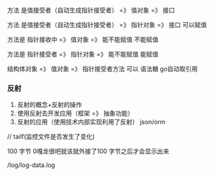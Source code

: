  方法 是值接受者（自动生成指针接受者） =》 值对象 =》 接口
 
 方法 是值接受者（自动生成指针接受者） =》 指针对象 =》 接口 可以赋值
 

方法是 指针接收中 =》 值对象 =》 能不能赋值  不能赋值

方法是 指针接受者 =》 指针对象 =》 能不能赋值  能赋值

结构体对象  =》 值对象  =》 指针接受者方法     可以  语法糖 go自动取引用



### 反射
1. 反射的概念+反射的操作
2. 使用反射去开发应用（框架 =》 抽象功能） 
3. 反射的应用（使用技术内部实现利用了反射）  json/orm


// tailf(监控文件是否发生了变化)

100 字节 0嘎龙很吧就该就外接了100 字节之后才会显示出来

/log/log-data.log